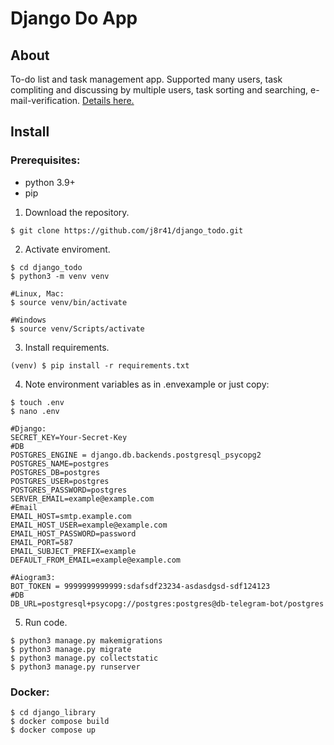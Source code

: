 # Django Do App

## About

To-do list and task management app. Supported many users, task compliting and discussing by multiple users, task sorting and searching, e-mail-verification. [Details here.](https://github.com/j8r41/django_todo/blob/master/task.txt)

## Install

### Prerequisites:

- python 3.9+
- pip

1. Download the repository.

```
$ git clone https://github.com/j8r41/django_todo.git
```

2. Activate enviroment.

```
$ cd django_todo
$ python3 -m venv venv

#Linux, Mac:
$ source venv/bin/activate

#Windows
$ source venv/Scripts/activate
```

3. Install requirements.

```
(venv) $ pip install -r requirements.txt
```

4. Note environment variables as in .envexample or just copy:

```
$ touch .env
$ nano .env
```

```
#Django:
SECRET_KEY=Your-Secret-Key
#DB
POSTGRES_ENGINE = django.db.backends.postgresql_psycopg2
POSTGRES_NAME=postgres
POSTGRES_DB=postgres
POSTGRES_USER=postgres
POSTGRES_PASSWORD=postgres
SERVER_EMAIL=example@example.com
#Email
EMAIL_HOST=smtp.example.com
EMAIL_HOST_USER=example@example.com
EMAIL_HOST_PASSWORD=password
EMAIL_PORT=587
EMAIL_SUBJECT_PREFIX=example
DEFAULT_FROM_EMAIL=example@example.com

#Aiogram3:
BOT_TOKEN = 9999999999999:sdafsdf23234-asdasdgsd-sdf124123
#DB
DB_URL=postgresql+psycopg://postgres:postgres@db-telegram-bot/postgres
```

5. Run code.

```
$ python3 manage.py makemigrations
$ python3 manage.py migrate
$ python3 manage.py collectstatic
$ python3 manage.py runserver
```

### Docker:

```
$ cd django_library
$ docker compose build
$ docker compose up
```
